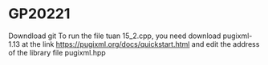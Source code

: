 # GP20221
Downdload git
To run the file tuan 15_2.cpp, you need download pugixml-1.13 at the link https://pugixml.org/docs/quickstart.html and edit the address of the library file pugixml.hpp
